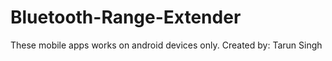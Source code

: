 # Bluetooth-Range-Extender

These mobile apps works on android devices only.
Created by: Tarun Singh

